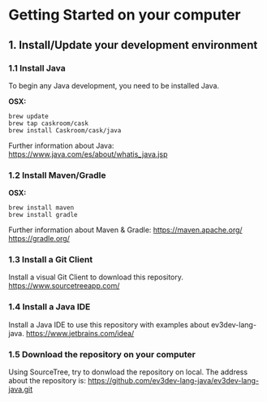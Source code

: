 # Getting Started on your computer

## 1. Install/Update your development environment

### 1.1 Install Java

To begin any Java development, you need to be installed Java. 

**OSX:**

```
brew update
brew tap caskroom/cask
brew install Caskroom/cask/java
```

Further information about Java: https://www.java.com/es/about/whatis_java.jsp

### 1.2 Install Maven/Gradle

**OSX:**

```
brew install maven
brew install gradle
```

Further information about Maven & Gradle:
https://maven.apache.org/
https://gradle.org/

### 1.3 Install a Git Client

Install a visual Git Client to download this repository.
https://www.sourcetreeapp.com/

### 1.4 Install a Java IDE

Install a Java IDE to use this repository with examples about 
ev3dev-lang-java.
https://www.jetbrains.com/idea/

### 1.5 Download the repository on your computer

Using SourceTree, try to donwload the repository on local. The address 
about the repository is: https://github.com/ev3dev-lang-java/ev3dev-lang-java.git